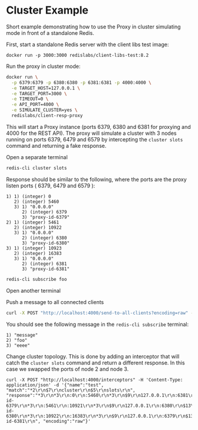 # Cluster Example

Short example demonstrating how to use the Proxy in cluster simulating mode in front of a standalone Redis.

First, start a standalone Redis server with the client libs test image:
```
docker run -p 3000:3000 redislabs/client-libs-test:8.2
```

Run the proxy in cluster mode:
```bash
docker run \
  -p 6379:6379 -p 6380:6380 -p 6381:6381 -p 4000:4000 \
  -e TARGET_HOST=127.0.0.1 \
  -e TARGET_PORT=3000 \
  -e TIMEOUT=0 \
  -e API_PORT=4000 \
  -e SIMULATE_CLUSTER=yes \
  redislabs/client-resp-proxy

```
This will start a Proxy instance (ports 6379, 6380 and 6381 for proxying and 4000 for the REST API).
The proxy will simulate a cluster with 3 nodes running on ports 6379, 6479 and 6579 by intercepting the `cluster slots` command and returning a fake response.

Open a separate terminal

```bash
redis-cli cluster slots
```

Response should be similar to the following, where the ports are the proxy listen ports ( 6379, 6479 and 6579 ):
```
1) 1) (integer) 0
   2) (integer) 5460
   3) 1) "0.0.0.0"
      2) (integer) 6379
      3) "proxy-id-6379"
2) 1) (integer) 5461
   2) (integer) 10922
   3) 1) "0.0.0.0"
      2) (integer) 6380
      3) "proxy-id-6380"
3) 1) (integer) 10923
   2) (integer) 16383
   3) 1) "0.0.0.0"
      2) (integer) 6381
      3) "proxy-id-6381"
```

```bash
redis-cli subscribe foo
```

Open another terminal

Push a message to all connected clients
```bash
curl -X POST "http://localhost:4000/send-to-all-clients?encoding=raw" --data-binary ">3\r\n$7\r\nmessage\r\n$3\r\nfoo\r\n$4\r\neeee\r\n"
```

You should see the following message in the `redis-cli subscribe` terminal:
```
1) "message"
2) "foo"
3) "eeee"
```

Change cluster topology. This is done by adding an interceptor that will catch the `cluster slots` command and return a different response. In this case we swapped the ports of node 2 and node 3.
```
curl -X POST "http://localhost:4000/interceptors" -H 'Content-Type: application/json' -d '{"name":"test", "match":"*2\r\n$7\r\ncluster\r\n$5\r\nslots\r\n", "response":"*3\r\n*3\r\n:0\r\n:5460\r\n*3\r\n$9\r\n127.0.0.1\r\n:6381\r\n$13\r\nproxy-id-6379\r\n*3\r\n:5461\r\n:10921\r\n*3\r\n$9\r\n127.0.0.1\r\n:6380\r\n$13\r\nproxy-id-6380\r\n*3\r\n:10922\r\n:16383\r\n*3\r\n$9\r\n127.0.0.1\r\n:6379\r\n$13\r\nproxy-id-6381\r\n", "encoding":"raw"}'
```

